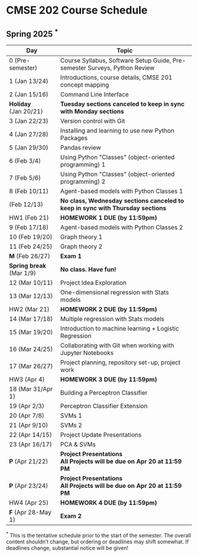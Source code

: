 # CMSE 202 Course Schedule

## Spring 2025 $^*$

| Day | Topic |
|-----------------------------------|-------------------------------------------------------------------------------------------------------|
| 0 (Pre-semester)                  | Course Syllabus, Software Setup Guide, Pre-semester Surveys, Python Review                            |
| 1 (Jan 13/24)                     | Introductions, course details, CMSE 201 concept mapping                                               |
| 2 (Jan 15/16)                     | Command Line Interface                                                                                |
| **Holiday**<br>(Jan 20/21)        | **Tuesday sections canceled to keep in sync with Monday sections**                                    |
| 3 (Jan 22/23)                     | Version control with Git                                                                              |
| 4 (Jan 27/28)                     | Installing and learning to use new Python Packages                                                    |
| 5 (Jan 29/30)                     | Pandas review                                                                                         |
| 6 (Feb 3/4)                       | Using Python "Classes" (object-oriented programming) 1                                                |
| 7 (Feb 5/6)                       | Using Python "Classes" (object-oriented programming) 2                                                |
| 8 (Feb 10/11)                     | Agent-based models with Python Classes 1                                                              |
|   (Feb 12/13)                     | **No class, Wednesday sections canceled to keep in sync with Thursday sections**                      |
| HW1 (Feb 21)                      | **HOMEWORK 1 DUE (by 11:59pm)**                                                                       |
| 9 (Feb 17/18)                     | Agent-based models with Python Classes 2                                                              |
| 10 (Feb 19/20)                    | Graph theory 1                                                                                        |
| 11 (Feb 24/25)                    | Graph theory 2                                                                                        |
| **M** (Feb 26/27)                 | **Exam 1**                                                                                            |
| **Spring break** (Mar 1/9)        | **No class. Have fun!**                                                                               |
| 12 (Mar 10/11)                    | Project Idea Exploration                                                                              |
| 13 (Mar 12/13)                    | One-dimensional regression with Stats models                                                          |
| HW2 (Mar 21)                      | **HOMEWORK 2 DUE (by 11:59pm)**                                                                       |
| 14 (Mar 17/18)                    | Multiple regression with Stats models                                                                 |  
| 15 (Mar 19/20)                    | Introduction to machine learning + Logistic Regression                                                |
| 16 (Mar 24/25)                    | Collaborating with Git when working with Jupyter Notebooks                                            |
| 17 (Mar 26/27)                    | Project planning, repository set-up, project work                                                     |
| HW3 (Apr 4)                       | **HOMEWORK 3 DUE (by 11:59pm)**                                                                       |
| 18 (Mar 31/Apr 1)                 | Building a Perceptron Classifier                                                                      |
| 19 (Apr 2/3)                      | Perceptron Classifier Extension                                                                       |
| 20 (Apr 7/8)                      | SVMs 1                                                                                                |
| 21 (Apr 9/10)                     | SVMs 2                                                                                                |
| 22 (Apr 14/15) 	                | Project Update Presentations                                                                          |
| 23 (Apr 16/17)                    | PCA & SVMs                                                                                            |
| **P** (Apr 21/22)                 | **Project Presentations** <br> **All Projects will be due on Apr 20 at 11:59 PM**                     |             
| **P** (Apr 23/24)                 | **Project Presentations** <br> **All Projects will be due on Apr 20 at 11:59 PM**                     |
| HW4 (Apr 25)                      | **HOMEWORK 4 DUE (by 11:59pm)**                                                                       |
| **F** (Apr 28-May 1)              | **Exam 2**                                                                                            |

$^*$ This is the tentative schedule prior to the start of the semester. The overall content shouldn’t change, but ordering or deadlines may shift somewhat. If deadlines change, substantial notice will be given!
